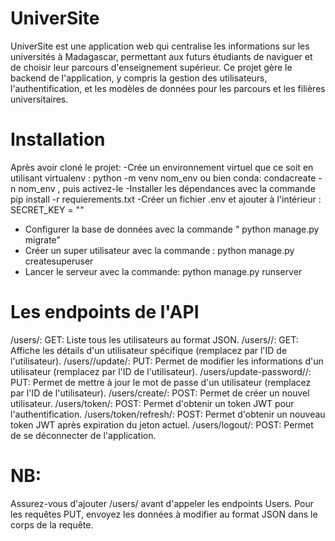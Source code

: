 # UniverSite
UniverSite est une application web qui centralise les informations sur les universités à Madagascar, permettant aux futurs étudiants de naviguer et de choisir leur parcours d'enseignement supérieur. Ce projet gère le backend de l'application, y compris la gestion des utilisateurs, l'authentification, et les modèles de données pour les parcours et les filières universitaires.

# Installation
Après avoir cloné le projet:
  -Crée un environnement virtuel que ce soit en utilisant virtualenv : python -m venv nom_env ou bien conda: condacreate -n nom_env , puis activez-le
  -Installer les dépendances avec la commande pip install -r requierements.txt
  -Créer un fichier .env et ajouter à l'intérieur : SECRET_KEY = ""
  - Configurer la base de données avec la commande " python manage.py migrate"
  - Créer un super utilisateur avec la commande : python manage.py createsuperuser
  - Lancer le serveur avec la commande: python manage.py runserver

# Les endpoints de l'API
 /users/:
        GET: Liste tous les utilisateurs au format JSON.
    /users/<pk>/:
        GET: Affiche les détails d'un utilisateur spécifique (remplacez <pk> par l'ID de l'utilisateur).
    /users/<pk>/update/:
        PUT: Permet de modifier les informations d'un utilisateur (remplacez <pk> par l'ID de l'utilisateur).
    /users/update-password/<pk>/:
        PUT: Permet de mettre à jour le mot de passe d'un utilisateur (remplacez <pk> par l'ID de l'utilisateur).
    /users/create/:
        POST: Permet de créer un nouvel utilisateur.
    /users/token/:
        POST: Permet d'obtenir un token JWT pour l'authentification.
    /users/token/refresh/:
        POST: Permet d'obtenir un nouveau token JWT après expiration du jeton actuel.
    /users/logout/:
        POST: Permet de se déconnecter de l'application.
# NB:
Assurez-vous d'ajouter /users/ avant d'appeler les endpoints Users.
Pour les requêtes PUT, envoyez les données à modifier au format JSON dans le corps de la requête. 
